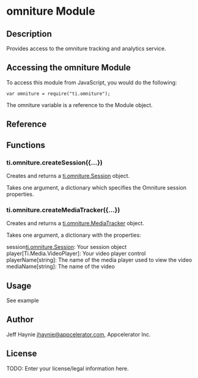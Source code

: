 # omniture Module

## Description

Provides access to the omniture tracking and analytics service.

## Accessing the omniture Module

To access this module from JavaScript, you would do the following:

	var omniture = require("ti.omniture");

The omniture variable is a reference to the Module object.	

## Reference

## Functions

### ti.omniture.createSession({...})

Creates and returns a [ti.omniture.Session][] object.

Takes one argument, a dictionary which specifies the Omniture session properties.

### ti.omniture.createMediaTracker({...})

Creates and returns a [ti.omniture.MediaTracker][] object.

Takes one argument, a dictionary with the properties:

session[ti.omniture.Session]: Your session object  
player[Ti.Media.VideoPlayer]: Your video player control  
playerName[string]: The name of the media player used to view the video  
mediaName[string]: The name of the video

## Usage

See example

## Author

Jeff Haynie <jhaynie@appcelerator.com>, Appcelerator Inc.

## License

TODO: Enter your license/legal information here.

[ti.omniture.Session]: session.html
[ti.omniture.MediaTracker]: mediaTracker.html
